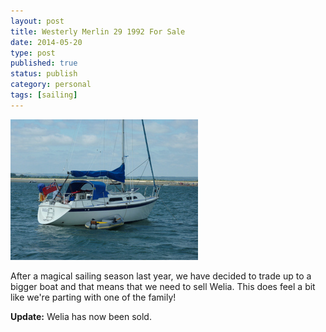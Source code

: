 ```yaml
--- 
layout: post 
title: Westerly Merlin 29 1992 For Sale
date: 2014-05-20
type: post 
published: true 
status: publish
category: personal
tags: [sailing]
---
```


<a href="/assets/westerly-merlin.jpg"><img src="/assets/westerly-merlin_300.jpg" class="image-right" alt="Westerly Merlin 29"></a>

After a magical sailing season last year, we have decided to trade up to
a bigger boat and that means that we need to sell Welia. This does feel
a bit like we're parting with one of the family!

**Update:** Welia has now been sold.
